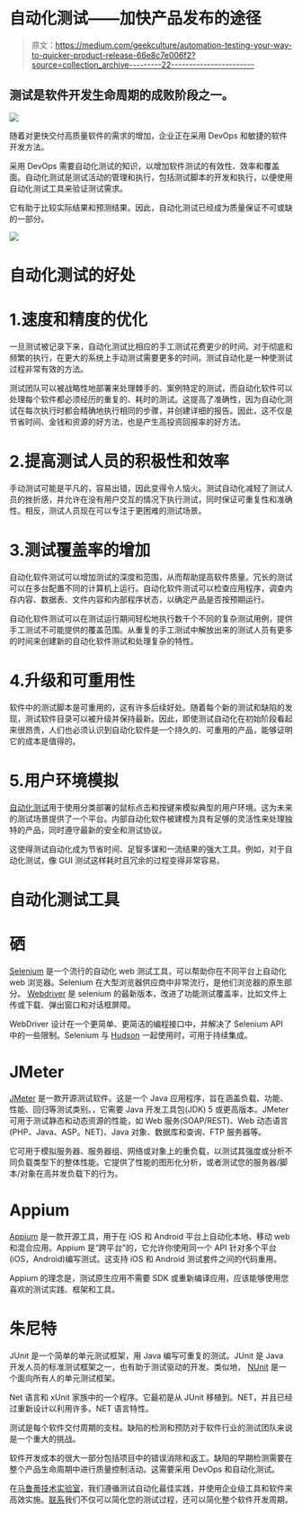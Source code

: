 # 自动化测试——加快产品发布的途径

> 原文：<https://medium.com/geekculture/automation-testing-your-way-to-quicker-product-release-66e8c7e006f2?source=collection_archive---------22----------------------->

## 测试是软件开发生命周期的成败阶段之一。

![](img/3b77caf91fc8a9b8bce4f59f8f302560.png)

随着对更快交付高质量软件的需求的增加，企业正在采用 DevOps 和敏捷的软件开发方法。

采用 DevOps 需要自动化测试的知识，以增加软件测试的有效性、效率和覆盖面。自动化测试是测试活动的管理和执行，包括测试脚本的开发和执行，以便使用自动化测试工具来验证测试需求。

它有助于比较实际结果和预测结果。因此，自动化测试已经成为质量保证不可或缺的一部分。

![](img/09b45c8597d624cc016088041eb6736e.png)

# 自动化测试的好处

# 1.速度和精度的优化

一旦测试被记录下来，自动化测试比相应的手工测试花费更少的时间。对于彻底和频繁的执行，在更大的系统上手动测试需要更多的时间。测试自动化是一种使测试过程非常有效的方法。

测试团队可以被战略性地部署来处理棘手的、案例特定的测试，而自动化软件可以处理每个软件都必须经历的重复的、耗时的测试。这提高了准确性，因为自动化测试在每次执行时都会精确地执行相同的步骤，并创建详细的报告。因此，这不仅是节省时间、金钱和资源的好方法，也是产生高投资回报率的好方法。

# 2.提高测试人员的积极性和效率

手动测试可能是平凡的，容易出错，因此变得令人恼火。测试自动化减轻了测试人员的挫折感，并允许在没有用户交互的情况下执行测试，同时保证可重复性和准确性。相反，测试人员现在可以专注于更困难的测试场景。

# 3.测试覆盖率的增加

自动化软件测试可以增加测试的深度和范围，从而帮助提高软件质量。冗长的测试可以在多台配置不同的计算机上运行。自动化软件测试可以检查应用程序，调查内存内容、数据表、文件内容和内部程序状态，以确定产品是否按预期运行。

自动化软件测试可以在测试运行期间轻松地执行数千个不同的复杂测试用例，提供手工测试不可能提供的覆盖范围。从重复的手工测试中解放出来的测试人员有更多的时间来创建新的自动化软件测试和处理复杂的特性。

# 4.升级和可重用性

软件中的测试脚本是可重用的，这有许多后续好处。随着每个新的测试和缺陷的发现，测试软件目录可以被升级并保持最新。因此，即使测试自动化在初始阶段看起来很昂贵，人们也必须认识到自动化软件是一个持久的、可重用的产品，能够证明它的成本是值得的。

# 5.用户环境模拟

[自动化测试](https://marutitech.com/quality-engineering-services/)用于使用分类部署的鼠标点击和按键来模拟典型的用户环境。这为未来的测试场景提供了一个平台。内部自动化软件被建模为具有足够的灵活性来处理独特的产品，同时遵守最新的安全和测试协议。

这使得测试自动化成为节省时间、足智多谋和一流结果的强大工具。例如，对于自动化测试，像 GUI 测试这样耗时且冗余的过程变得非常容易。

# 自动化测试工具

# 硒

[Selenium](http://www.seleniumhq.org/) 是一个流行的自动化 web 测试工具，可以帮助你在不同平台上自动化 web 浏览器。Selenium 在大型浏览器供应商中非常流行，是他们浏览器的原生部分。 [Webdriver](http://www.seleniumhq.org/projects/webdriver/) 是 selenium 的最新版本，改进了功能测试覆盖率，比如文件上传或下载、弹出窗口和对话框屏障。

WebDriver 设计在一个更简单、更简洁的编程接口中，并解决了 Selenium API 中的一些限制。Selenium 与 [Hudson](http://hudson-ci.org/) 一起使用时，可用于持续集成。

# JMeter

[JMeter](http://jmeter.apache.org/) 是一款开源测试软件。这是一个 Java 应用程序，旨在涵盖负载、功能、性能、回归等测试类别。，它需要 Java 开发工具包(JDK) 5 或更高版本。JMeter 可用于测试静态和动态资源的性能，如 Web 服务(SOAP/REST)、Web 动态语言(PHP、Java、ASP。NET)、Java 对象、数据库和查询、FTP 服务器等。

它可用于模拟服务器、服务器组、网络或对象上的重负载，以测试其强度或分析不同负载类型下的整体性能。它提供了性能的图形化分析，或者测试您的服务器/脚本/对象在高并发负载下的行为。

# Appium

[Appium](http://appium.io/) 是一款开源工具，用于在 iOS 和 Android 平台上自动化本地、移动 web 和混合应用。Appium 是“跨平台”的，它允许你使用同一个 API 针对多个平台(iOS，Android)编写测试。这支持 iOS 和 Android 测试套件之间的代码重用。

Appium 的理念是，测试原生应用不需要 SDK 或重新编译应用，应该能够使用您喜欢的测试实践、框架和工具。

# 朱尼特

JUnit 是一个简单的单元测试框架，用 Java 编写可重复的测试。JUnit 是 Java 开发人员的标准测试框架之一，也有助于测试驱动的开发。类似地， [NUnit](http://www.nunit.org/) 是一个面向所有人的单元测试框架。

Net 语言和 xUnit 家族中的一个程序。它最初是从 JUnit 移植到。NET，并且已经过重新设计以利用许多。NET 语言特性。

测试是每个软件交付周期的支柱。缺陷的检测和预防对于软件行业的测试团队来说是一个重大的挑战。

软件开发成本的很大一部分包括项目中的错误消除和返工。缺陷的早期检测需要在整个产品生命周期中进行质量控制活动。这需要采用 DevOps 和自动化测试。

在[马鲁蒂技术实验室](https://marutitech.com/)，我们遵循测试自动化最佳实践，并使用企业级工具和软件来高效实施。[联系](https://marutitech.com/contact-us/)我们不仅可以简化您的测试过程，还可以简化整个软件开发周期。